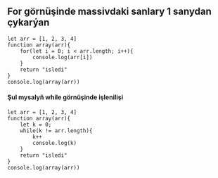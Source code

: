 ## For görnüşinde massivdaki sanlary 1 sanydan çykarýan
```
let arr = [1, 2, 3, 4]
function array(arr){
    for(let i = 0; i < arr.length; i++){
        console.log(arr[i])
    }
    return "isledi"
}
console.log(array(arr))
```
#### Şul mysalyň while görnüşinde işlenilişi
```
let arr = [1, 2, 3, 4]
function array(arr){
    let k = 0;
    while(k != arr.length){
        k++
        console.log(k)
    }
    return "isledi"
}
console.log(array(arr))
```
